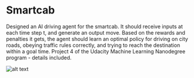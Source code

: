 # Smartcab
Designed an AI driving agent for the smartcab. It should receive inputs at each time step t, and generate an output move. Based on the rewards and penalties it gets, the agent should learn an optimal policy for driving on city roads, obeying traffic rules correctly, and trying to reach the destination within a goal time. Project 4 of the Udacity Machine Learning Nanodegree program - details included.

![alt text](imags/smartcab.png "Description goes here")
